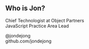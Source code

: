 ##  Who is Jon?

Chief Technologist at Object Partners  
JavaScript Practice Area Lead

@jondejong  
github.com/jondejong
